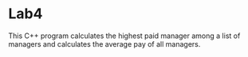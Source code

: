 # Lab4
This C++ program calculates the highest paid manager among a list of managers  and calculates the average pay of all managers.
